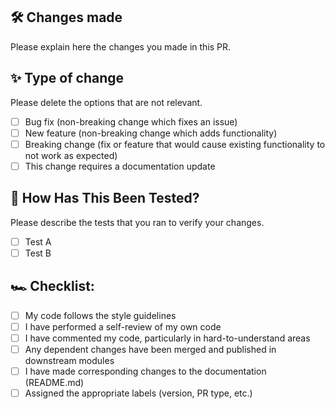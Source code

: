 ## 🛠 Changes made
Please explain here the changes you made in this PR.

## ✨ Type of change
Please delete the options that are not relevant.
- [ ] Bug fix (non-breaking change which fixes an issue)
- [ ] New feature (non-breaking change which adds functionality)
- [ ] Breaking change (fix or feature that would cause existing functionality to not work as expected)
- [ ] This change requires a documentation update

## 🧪 How Has This Been Tested?
Please describe the tests that you ran to verify your changes.

- [ ] Test A
- [ ] Test B

## 🏎 Checklist:
- [ ] My code follows the style guidelines
- [ ] I have performed a self-review of my own code
- [ ] I have commented my code, particularly in hard-to-understand areas
- [ ] Any dependent changes have been merged and published in downstream modules
- [ ] I have made corresponding changes to the documentation (README.md)
- [ ] Assigned the appropriate labels (version, PR type, etc.)
